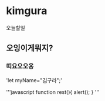 # kimgura
오늘할일
## 오잉이게뭐지?
### 띠요오오옹
'let myName="김구라";'

'''javascript
  function rest(){
  alert();
  }
  '''
